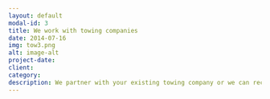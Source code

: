 ```yaml
---
layout: default
modal-id: 3
title: We work with towing companies
date: 2014-07-16
img: tow3.png
alt: image-alt
project-date: 
client: 
category: 
description: We partner with your existing towing company or we can recommend one. Anytime a vistor is over-extending their stay we will have them removed or place warning stickers on the vehicle. Let us handle the workflow for you. We manually scan license plates or digitally chalk vehicles in your community to ensure no one overextends their stay. 
---
```

